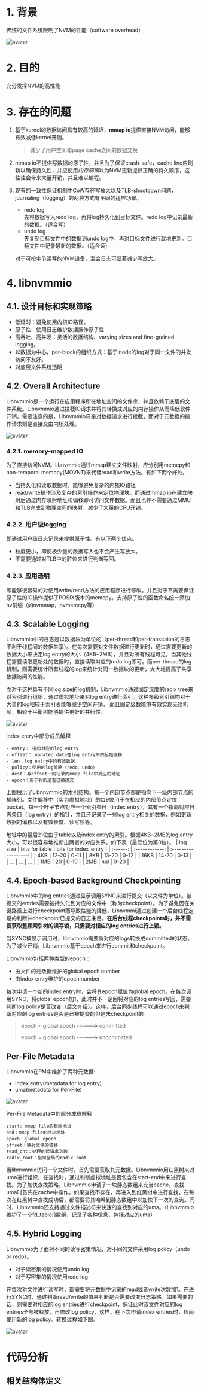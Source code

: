 # 1. 背景
传统的文件系统限制了NVM的性能（software overhead）

![avatar](./photo/1.png)

# 2. 目的
充分发挥NVM的高性能

# 3. 存在的问题
1. 基于kernel的数据访问具有较高的延迟，**mmap io**提供直接NVM访问，能够有效减低kernel开销。

	> 减少了用户空间和page cache之间的数据交换  

2. mmap io不提供写数据的原子性，并且为了保证crash-safe，cache line应刷新以确保持久性，并应使用*内存隔离*以为NVM更新提供正确的持久顺序，这往往会带来大量开销，并且难以编程。

3. 现有的一致性保证机制中CoW存在写放大以及TLB-shootdown问题，journaling（logging）的两种方式有不同的适应场景。
	- redo log  
	先将数据写入redo log，再将log持久化到目标文件。redo log中记录最新的数据。（适合写）
	- undo log  
	先复制目标文件中的数据到undo log中，再对目标文件进行就地更新。目标文件中记录最新的数据。（适合读）  
	
	对于可按字节读写的NVM设备，混合日志可显著减少写放大。

# 4. libnvmmio
## 4.1. 设计目标和实现策略
* 低延时：避免使用内核IO路径。
* 原子性：使用日志维护数据操作原子性
* 高吞吐、高并发：灵活的数据结构、varying sizes and fine-grained logging。
* 以数据为中心，per-block的组织方式：基于inode的log对于同一文件的并发访问不友好。
* 对底层文件系统透明

## 4.2. Overall Architecture
Libnvmmio是一个运行在应用程序所在地址空间的文件库，并且依赖于底层的文件系统。Libnvmmio通过拦截IO请求并将其转换成对应的内存操作从而降低软件开销。需要注意的是，Libnvmmio只是对数据请求进行拦截，而对于元数据的操作请求则是直接交由内核处理。

![avatar](./photo/2.png)
### 4.2.1. **memory-mapped IO**
为了直接访问NVM。libnvmmio通过mmap建立文件映射，应分别用memcpy和non-temporal memcpy(MOVNT)来代替read和write方法。有如下两个好处。
* 当持久化和读取数据时，能够避免复杂的内核IO路径
* read/write操作涉及复杂的索引操作来定位物理块。而通过mmap io在建立映射后通过内存映射地址和偏移即可访问文件数据。而且也并不需要通过MMU和TLB完成到物理空间的映射，减少了大量的CPU开销。

### 4.2.2. **用户级logging**
即通过用户级日志记录来提供原子性。有以下两个优点。
* 粒度更小，即使极少量的数据写入也不会产生写放大。
* 不需要通过对TLB中的脏位来进行判断写回。

### 4.2.3. **应用透明**
即能够很容易的对使用write/read方法的应用程序进行修改。并且对于不需要保证原子性的IO操作提供了POSIX版本的memcpy。支持原子性的函数命名统一添加nv前缀（如nvmmap，nvmemcpy等）

## 4.3. Scalable Logging
Libnvmmio中的日志是以数据块为单位的（per-thread和per-transcaion的日志不利于线程间的数据共享）。在每次需要对文件数据进行更新时，通过需要更新的数据大小来决定log entry的大小（4KB~2MB），并且对所有线程可见。当其他线程需要读取更新处的数据时，直接读取对应的redo log即可。而per-thread的log机制，则需要统计所有线程的log来统计对同一数据块的更新，大大地提高了共享数据访问的性能。

而对于这种具有不同log size的log机制，Libnvmmio通过固定深度的radix tree来对索引进行组织，通过虚拟地址来对log entry进行索引。这种多级索引结构对于大量的log相较于索引表能够减少空间开销。
而且固定级数能够有效实现无锁机制，相较于平衡树能够提供更好的并行性。

![avatar](./photo/3.png)

index entry中部分成员解释
```
- entry： 指向对应的log entry
- offset： updated data在log entry中的起始偏移
- len：log entry中的有效数据
- policy：使用的log策略（redo、undo）
- dest：与offset一同记录的mmap file中对应的地址
- epoch：用于判断是否已被提交
```


上图展示了Libnnvmmio的索引结构。每一个内部节点都是指向下一级内部节点的桶阵列。文件偏移中（实为虚拟地址）的每9位用于在相应的内部节点定位bucket。每一个叶子节点对应一个索引条目（index entry），其有一个指向对应日志条目（log entry）的指针，并且还记录了一些log entry相关的数据，例如更新数据的偏移以及有效长度、读写锁等。

地址中的最后21位由于table以及index entry的索引。根据4KB~2MB的log entry大小，可以很容易地推断出两者的对应关系。如下表（最低位为第0位）。
| log size | bits for table | bits for index_entry |
| :------: | :------------: | :------------------: |
|   4KB    |     12-20      |         0-11         |
|   8KB    |     13-20      |         0-12         |
|   16KB   |     14-20      |         0-13         |
|   ...    |      ...       |         ...          |
|   1MB    |       20       |         0-19         |
|   2MB    |      nul       |         0-20         |

## 4.4. Epoch-based Background Checkpointing
Libnvmmio中的log entries通过显示调用SYNC来进行提交（以文件为单位）。被提交的entries需要被持久化到对应的文件中（称为checkpoint）。为了避免因在关键路径上进行checkpoint而导致性能的降低，Libnvmmi通过创建一个后台线程定期的判断并checkpoint已提交的日志条目。**在后台线程checkpoints时，并不需要获取整颗索引树的读写锁，只需要对相应的log entries进行上锁。**

当SYNC被显示调用时，libnvmmio需要将对应的logs转换成committed的状态。为了减少开销，Libnvmmio基于epoch来进行commit和checkpoint。

Libnvmmio包括两种类型的epoch：
- 由文件的元数据维护的global epoch number
- 由index entry维护的epoch number

每次申请一个新的index entry时，会将其epoch赋值为global epoch。在每次调用SYNC，将global epoch加1，此时并不一定回将对应的log entries写回，需要判断log policy是否改变（后文介绍）。这样，后台同步线程可以通过epoch来判断对应的log entries是否是已被提交的但是未checkpoint的。
> epoch < global epoch ------> committed
> 
> epoch = global epoch ------> uncommitted

## Per-File Metadata
Libnvmmio在PM中维护了两种元数据:
* index entry(metadata for log entry)
* uma(metadata for Per-File)

![avatar](photo/5.png)

Per-File Metadata中的部分成员解释
```
start: mmap file的起始地址
end：mmap file的终止地址
epoch：global epoch
offset：映射文件的偏移
read_cnt：处理的读请求次数
radix_root：指向全局的radix root
```
当libnvmmio访问一个文件时，首先需要获取其元数据。Libnvmmio用红黑树来对uma进行组织，在查找时，通过判断虚拟地址是否包含在start-end中来进行查找。为了加快查找策略，Libnvmmio申请了一块静态数组来充当cache。查找uma时首先在cache中操作，如果查找不存在，再进入到红黑树中进行查找。在每次在红黑树中查找成功后，都需要将其哈希到静态数组中以加快下一次的查询。同时，Libnvmmio还支持通过文件描述符来快速的查找到对应的uma。（Libnvmmio维护了一个fd_table[]数组，记录了各种信息，包括对应的uma）



## 4.5. Hybrid Logging
Libnvmmio为了面对不同的读写密集情况，对不同的文件采用log policy（undo or redo）。
* 对于读密集的情况使用undo log
* 对于写密集的情况使用redo log

在每次对文件进行读写时，都需要将元数据中记录的read或者write次数加1。在进行SYNC时，通过判断read/write的值来判断是否需要改变日志策略。如果需要的话，则需要对相应的log entries进行checkpoint，保证此时该文件对应的log entries全部被释放，再修改log policy，这样，在下次申请index entries时，转而使用新的log policy。转换过程如下图。

![avatar](./photo/4.png)


# 代码分析
## 相关结构体定义
